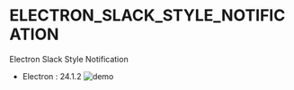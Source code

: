 # ELECTRON_SLACK_STYLE_NOTIFICATION
Electron Slack Style Notification

* Electron : 24.1.2
![demo](https://user-images.githubusercontent.com/71395243/233759749-41d383e7-8f97-4416-b7cd-b44757ab036d.gif)
